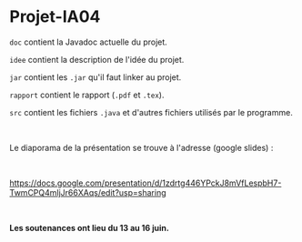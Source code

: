 # Projet-IA04
`doc` contient la Javadoc actuelle du projet.

`idee` contient la description de l'idée du projet.

`jar` contient les `.jar` qu'il faut linker au projet.

`rapport` contient le rapport (`.pdf` et `.tex`).

`src` contient les fichiers `.java` et d'autres fichiers utilisés par le programme.

<br>

Le diaporama de la présentation se trouve à l'adresse (google slides) : 

<br>

https://docs.google.com/presentation/d/1zdrtg446YPckJ8mVfLespbH7-TwmCPQ4mljJr66XAqs/edit?usp=sharing

<br>

<b>Les soutenances ont lieu du 13 au 16 juin.</b>

